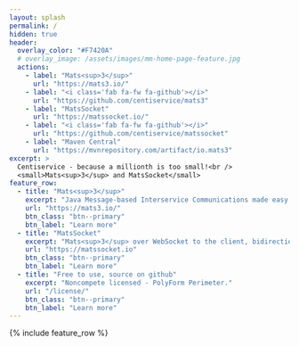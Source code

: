 ```yaml
---
layout: splash
permalink: /
hidden: true
header:
  overlay_color: "#F7420A"
  # overlay_image: /assets/images/mm-home-page-feature.jpg
  actions:
    - label: "Mats<sup>3</sup>"
      url: "https://mats3.io/"
    - label: "<i class='fab fa-fw fa-github'></i>"
      url: "https://github.com/centiservice/mats3"
    - label: "MatsSocket"
      url: "https://matssocket.io/"
    - label: "<i class='fab fa-fw fa-github'></i>"
      url: "https://github.com/centiservice/matssocket"
    - label: "Maven Central"
      url: "https://mvnrepository.com/artifact/io.mats3"
excerpt: >
  Centiservice - because a millionth is too small!<br />
  <small>Mats<sup>3</sup> and MatsSocket</small>
feature_row:
  - title: "Mats<sup>3</sup>"
    excerpt: "Java Message-based Interservice Communications made easy!"
    url: "https://mats3.io/"
    btn_class: "btn--primary"
    btn_label: "Learn more"
  - title: "MatsSocket"
    excerpt: "Mats<sup>3</sup> over WebSocket to the client, bidirectional communications."
    url: "https://matssocket.io"
    btn_class: "btn--primary"
    btn_label: "Learn more"
  - title: "Free to use, source on github"
    excerpt: "Noncompete licensed - PolyForm Perimeter."
    url: "/license/"
    btn_class: "btn--primary"
    btn_label: "Learn more"      
---
```


{% include feature_row %}
